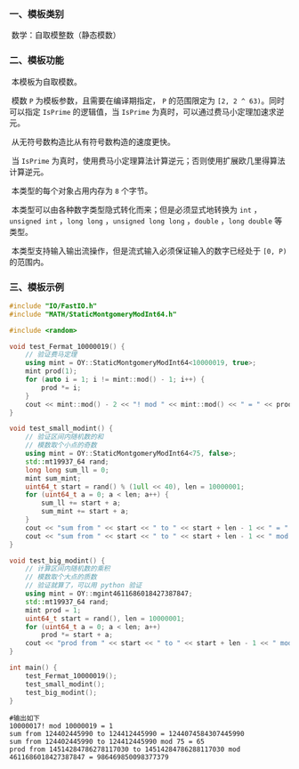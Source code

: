 ### 一、模板类别

​	数学：自取模整数（静态模数）

### 二、模板功能

​	本模板为自取模数。

​	模数 `P` 为模板参数，且需要在编译期指定， `P` 的范围限定为 `[2, 2 ^ 63)`。同时可以指定 `IsPrime` 的逻辑值，当 `IsPrime` 为真时，可以通过费马小定理加速求逆元。

​	从无符号数构造比从有符号数构造的速度更快。

​	当 `IsPrime` 为真时，使用费马小定理算法计算逆元；否则使用扩展欧几里得算法计算逆元。

​	本类型的每个对象占用内存为 `8` 个字节。

​	本类型可以由各种数字类型隐式转化而来；但是必须显式地转换为 `int` ，`unsigned int` ，`long long` ，`unsigned long long` ，`double` ，`long double` 等类型。

​	本类型支持输入输出流操作，但是流式输入必须保证输入的数字已经处于 `[0, P)` 的范围内。

### 三、模板示例

```c++
#include "IO/FastIO.h"
#include "MATH/StaticMontgomeryModInt64.h"

#include <random>

void test_Fermat_10000019() {
    // 验证费马定理
    using mint = OY::StaticMontgomeryModInt64<10000019, true>;
    mint prod(1);
    for (auto i = 1; i != mint::mod() - 1; i++) {
        prod *= i;
    }
    cout << mint::mod() - 2 << "! mod " << mint::mod() << " = " << prod << endl;
}

void test_small_modint() {
    // 验证区间内随机数的和
    // 模数取个小点的奇数
    using mint = OY::StaticMontgomeryModInt64<75, false>;
    std::mt19937_64 rand;
    long long sum_ll = 0;
    mint sum_mint;
    uint64_t start = rand() % (1ull << 40), len = 10000001;
    for (uint64_t a = 0; a < len; a++) {
        sum_ll += start + a;
        sum_mint += start + a;
    }
    cout << "sum from " << start << " to " << start + len - 1 << " = " << sum_ll << endl;
    cout << "sum from " << start << " to " << start + len - 1 << " mod " << mint::mod() << " = " << sum_mint << endl;
}

void test_big_modint() {
    // 计算区间内随机数的乘积
    // 模数取个大点的质数
    // 验证就算了，可以用 python 验证
    using mint = OY::mgint4611686018427387847;
    std::mt19937_64 rand;
    mint prod = 1;
    uint64_t start = rand(), len = 10000001;
    for (uint64_t a = 0; a < len; a++)
        prod *= start + a;
    cout << "prod from " << start << " to " << start + len - 1 << " mod " << mint::mod() << " = " << prod << endl;
}

int main() {
    test_Fermat_10000019();
    test_small_modint();
    test_big_modint();
}
```

```
#输出如下
10000017! mod 10000019 = 1
sum from 124402445990 to 124412445990 = 1244074584307445990
sum from 124402445990 to 124412445990 mod 75 = 65
prod from 14514284786278117030 to 14514284786288117030 mod 4611686018427387847 = 986469850098377379

```

